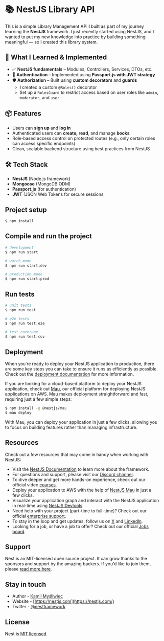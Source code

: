 # 📚 NestJS Library API


This is a simple Library Management API I built as part of my journey learning the **NestJS** framework. I just recently started using NestJS, and I wanted to put my new knowledge into practice by building something meaningful — so I created this library system.

## 🚀 What I Learned & Implemented

- ✅ **NestJS fundamentals** – Modules, Controllers, Services, DTOs, etc.
- 🔐 **Authentication** – Implemented using **Passport.js with JWT strategy**
- 🛡️ **Authorization** – Built using **custom decorators** and **guards**
  - I created a custom `@Roles()` decorator
  - Set up a `RolesGuard` to restrict access based on user roles like `admin`, `moderator`, and `user`

## 📦 Features

- Users can **sign up** and **log in**
- Authenticated users can **create**, **read**, and manage **books**
- Role-based access control on protected routes (e.g., only certain roles can access specific endpoints)
- Clean, scalable backend structure using best practices from NestJS

## 🛠️ Tech Stack

- **NestJS** (Node.js framework)
- **Mongoose** (MongoDB ODM)
- **Passport.js** (for authentication)
- **JWT** (JSON Web Tokens for secure sessions

## Project setup

```bash
$ npm install
```

## Compile and run the project

```bash
# development
$ npm run start

# watch mode
$ npm run start:dev

# production mode
$ npm run start:prod
```

## Run tests

```bash
# unit tests
$ npm run test

# e2e tests
$ npm run test:e2e

# test coverage
$ npm run test:cov
```

## Deployment

When you're ready to deploy your NestJS application to production, there are some key steps you can take to ensure it runs as efficiently as possible. Check out the [deployment documentation](https://docs.nestjs.com/deployment) for more information.

If you are looking for a cloud-based platform to deploy your NestJS application, check out [Mau](https://mau.nestjs.com), our official platform for deploying NestJS applications on AWS. Mau makes deployment straightforward and fast, requiring just a few simple steps:

```bash
$ npm install -g @nestjs/mau
$ mau deploy
```

With Mau, you can deploy your application in just a few clicks, allowing you to focus on building features rather than managing infrastructure.

## Resources

Check out a few resources that may come in handy when working with NestJS:

- Visit the [NestJS Documentation](https://docs.nestjs.com) to learn more about the framework.
- For questions and support, please visit our [Discord channel](https://discord.gg/G7Qnnhy).
- To dive deeper and get more hands-on experience, check out our official video [courses](https://courses.nestjs.com/).
- Deploy your application to AWS with the help of [NestJS Mau](https://mau.nestjs.com) in just a few clicks.
- Visualize your application graph and interact with the NestJS application in real-time using [NestJS Devtools](https://devtools.nestjs.com).
- Need help with your project (part-time to full-time)? Check out our official [enterprise support](https://enterprise.nestjs.com).
- To stay in the loop and get updates, follow us on [X](https://x.com/nestframework) and [LinkedIn](https://linkedin.com/company/nestjs).
- Looking for a job, or have a job to offer? Check out our official [Jobs board](https://jobs.nestjs.com).

## Support

Nest is an MIT-licensed open source project. It can grow thanks to the sponsors and support by the amazing backers. If you'd like to join them, please [read more here](https://docs.nestjs.com/support).

## Stay in touch

- Author - [Kamil Myśliwiec](https://twitter.com/kammysliwiec)
- Website - [https://nestjs.com](https://nestjs.com/)
- Twitter - [@nestframework](https://twitter.com/nestframework)

## License

Nest is [MIT licensed](https://github.com/nestjs/nest/blob/master/LICENSE).
